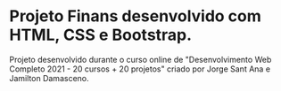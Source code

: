 # Projeto Finans desenvolvido com HTML, CSS e Bootstrap.

Projeto desenvolvido durante o curso online de "Desenvolvimento Web Completo 2021 - 20 cursos + 20 projetos" criado por Jorge Sant Ana e Jamilton Damasceno.